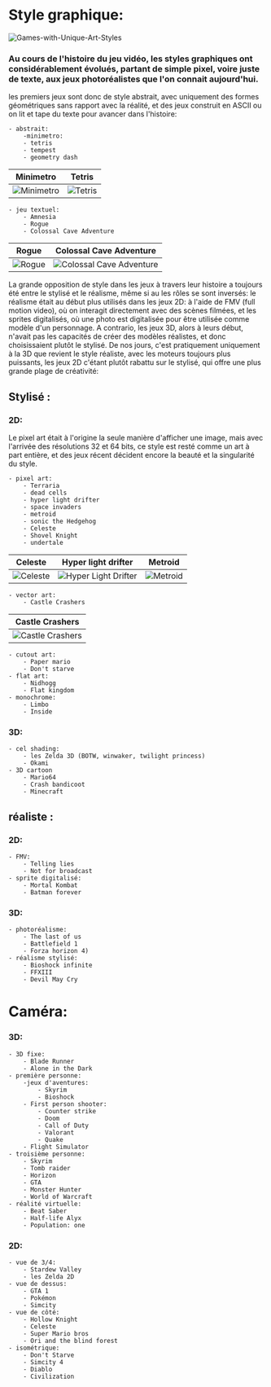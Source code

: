 # Style graphique:
![Games-with-Unique-Art-Styles](https://user-images.githubusercontent.com/35268109/97197703-3c660780-17ae-11eb-9798-6c2b1fd6c446.jpg)

### Au cours de l'histoire du jeu vidéo, les styles graphiques ont considérablement évolués, partant de simple pixel, voire juste de texte, aux jeux photoréalistes que l'on connait aujourd'hui.

les premiers jeux sont donc de style abstrait, avec uniquement des formes géométriques sans rapport avec la réalité, et des jeux construit en ASCII ou on lit et tape du texte pour avancer dans l'histoire:

    - abstrait:
        -minimetro:
        - tetris
        - tempest
        - geometry dash
 | Minimetro  | Tetris |
| ------------- | ------------- |
| ![Minimetro](https://user-images.githubusercontent.com/35268109/97198534-34f32e00-17af-11eb-821c-da9b054c8fb3.jpg "Minimetro")  | ![Tetris](https://user-images.githubusercontent.com/35268109/97201646-f8293600-17b2-11eb-8af0-e43cbca7cc0a.jpg " Tetris")
  


    - jeu textuel:
        - Amnesia
        - Rogue
        - Colossal Cave Adventure
| Rogue | Colossal Cave Adventure |
| ------------- | ------------- |
| ![Rogue](https://user-images.githubusercontent.com/35268109/97200237-3e7d9580-17b1-11eb-9ea8-7242c7b6c963.jpg " Rogue") | ![Colossal Cave Adventure](https://user-images.githubusercontent.com/35268109/97202225-9f0dd200-17b3-11eb-8466-8097e92e1b9d.jpg "Colossal Cave Adventure")
  



La grande opposition de style dans les jeux à travers leur histoire a toujours été entre le stylisé et le réalisme, même si au les rôles se sont inversés: le réalisme était au début plus utilisés dans les jeux 2D: à l'aide de FMV (full motion video), où on interagit directement avec des scènes filmées, et les sprites digitalisés, où une photo est digitalisée pour être utilisée comme modèle d'un personnage. A contrario, les jeux 3D, alors à leurs début, n'avait pas les capacités de créer des modèles réalistes, et donc choisissaient plutôt le stylisé. De nos jours, c'est pratiquement uniquement à la 3D que revient le style réaliste, avec les moteurs toujours plus puissants, les jeux 2D c'étant plutôt rabattu sur le stylisé, qui offre une plus grande plage de créativité:

## Stylisé :

### 2D:

Le pixel art était à l'origine la seule manière d'afficher une image, mais avec l'arrivée des résolutions 32 et 64 bits, ce style est resté comme un art à part entière, et des jeux récent décident encore la beauté et la singularité du style.

    - pixel art:
        - Terraria
        - dead cells
        - hyper light drifter
        - space invaders
        - metroid
        - sonic the Hedgehog
        - Celeste
        - Shovel Knight
        - undertale
        
|    Celeste    | Hyper light drifter |Metroid|
| ------------- | ------------------- |----------------|
| ![Celeste](https://user-images.githubusercontent.com/35268109/97200801-f57a1100-17b1-11eb-9b85-bf83b096b678.jpg "Celeste") |![Hyper Light Drifter](https://user-images.githubusercontent.com/35268109/97201015-3bcf7000-17b2-11eb-8216-53292d02fcaf.jpg "Hyper Light Drifter")|![Metroid](https://user-images.githubusercontent.com/35268109/97201814-2ad32e80-17b3-11eb-9f7a-7cc31af58321.jpg "Metroid")|


        
    - vector art:
        - Castle Crashers
|Castle Crashers|
|---------------|
|![Castle Crashers](https://user-images.githubusercontent.com/35268109/97202654-2fe4ad80-17b4-11eb-995e-5fa69a35bca2.jpg "Castle Crashers")|
    - cutout art:
        - Paper mario
        - Don't starve
    - flat art:
        - Nidhogg
        - Flat kingdom
    - monochrome:
        - Limbo
        - Inside

### 3D:

    - cel shading:
        - les Zelda 3D (BOTW, winwaker, twilight princess)
        - Okami
    - 3D cartoon
        - Mario64
        - Crash bandicoot
        - Minecraft

## réaliste :

### 2D:

    - FMV:
        - Telling lies
        - Not for broadcast
    - sprite digitalisé:
        - Mortal Kombat
        - Batman forever

### 3D:

    - photoréalisme:
        - The last of us
        - Battlefield 1
        - Forza horizon 4)
    - réalisme stylisé:
        - Bioshock infinite
        - FFXIII
        - Devil May Cry

# Caméra:

### 3D:

    - 3D fixe:
        - Blade Runner
        - Alone in the Dark
    - première personne:
        -jeux d'aventures:
            - Skyrim
            - Bioshock
        - First person shooter:
            - Counter strike
            - Doom
            - Call of Duty
            - Valorant
            - Quake
        - Flight Simulator
    - troisième personne:
        - Skyrim
        - Tomb raider
        - Horizon
        - GTA
        - Monster Hunter
        - World of Warcraft
    - réalité virtuelle:
        - Beat Saber
        - Half-life Alyx
        - Population: one

### 2D:

    - vue de 3/4:
        - Stardew Valley
        - les Zelda 2D
    - vue de dessus:
        - GTA 1
        - Pokémon
        - Simcity
    - vue de côté:
        - Hollow Knight
        - Celeste
        - Super Mario bros
        - Ori and the blind forest
    - isométrique:
        - Don't Starve
        - Simcity 4
        - Diablo
        - Civilization
